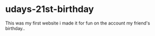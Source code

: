 # udays-21st-birthday
This was my first website i made it for fun on the account my friend's birthday..

